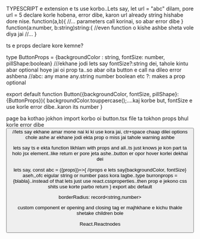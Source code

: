 TYPESCRIPT e extension e ts use korbo..Lets say, let url = "abc" dilam, pore url = 5 declare korle hobena, error dibe, karon url already string hishabe dore nise.
function(a,b){
    //...   parameters call korinai, so abar error dibe
}
function(a:number, b:string)string:{  //even function o kishe ashbe sheta vole diya jai
    //...
}

ts e props declare kore kemne?

type ButtonProps = {backgroundColor : string, fontSize: number, pillShape:boolean} ///ekhane jodi lets say fontSize?:string dei, tahole kintu abar optional hoye jai oi prop ta..so abar oita button e call na dileo error ashbena
//abc: any mane any.string number boolean etc
?: makes a prop optional

export default function Button({backgroundColor, fontSize, pillShape}:{ButtonProps}){
backgroundColor.touppercase();....kaj korbe
but, fontSize e use korle error dibe..karon its number
} 



page ba kothao jokhon import korbo oi button.tsx file ta tokhon props bhul korle error dibe
<Button backgrundColor etc etc/>  //lets say ekhane amar mone nai ki ki use kora jai, ctr+space chaap dilei options chole ashe ar ekhane jodi ekta prop o miss jai tahole warning ashbe


lets say ts e ekta function likhlam with props and all..ts just knows je kon part ta holo jsx element..like return er pore jeta ashe..button er opor hover korlei dekhai dei


lets say,
const abc = ({props})=>{    //props e lets say{backgroundColor, fontSize} aseh,,ofc eigular string or number pass kora lagbe..type burronprops = {blabla}..instead of that lets just use react.cssproperties..then prop e jekono css shits use korte parbo
    return
}
export abc default

borderRadius: record<string,number>

custom component er opening and closing tag er majhkhane e kichu thakle shetake children bole

React.Reactnodes
